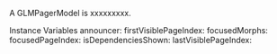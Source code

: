 A GLMPagerModel is xxxxxxxxx.Instance Variables	announcer:		<Object>	firstVisiblePageIndex:		<Object>	focusedMorphs:		<Object>	focusedPageIndex:		<Object>	isDependenciesShown:		<Object>	lastVisiblePageIndex:		<Object>	numberOfVisiblePages:		<Object>	pagesCount:		<Object>	scrollButtonIconRenderBlock:		<Object>	selectedPageIndex:		<Object>	virtualFirstVisiblePageIndex:		<Object>	virtualLastVisiblePageIndex:		<Object>announcer	- xxxxxfirstVisiblePageIndex	- xxxxxfocusedMorphs	- xxxxxfocusedPageIndex	- xxxxxisDependenciesShown	- xxxxxlastVisiblePageIndex	- xxxxxnumberOfVisiblePages	- xxxxxpagesCount	- xxxxxscrollButtonIconRenderBlock	- xxxxxselectedPageIndex	- xxxxxvirtualFirstVisiblePageIndex	- xxxxxvirtualLastVisiblePageIndex	- xxxxx